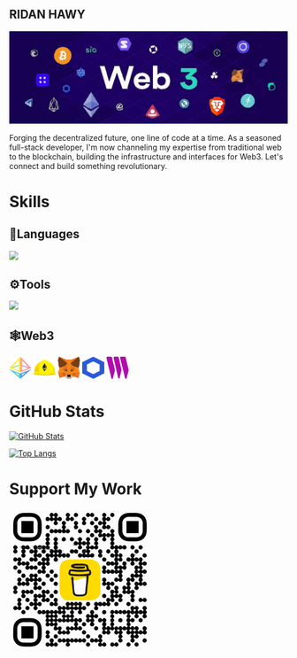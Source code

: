 ## RIDAN HAWY

<img src="./assets/background2.svg" width="100%" height="50%"/>


Forging the decentralized future, one line of code at a time. As a seasoned full-stack developer, I'm now channeling my expertise from traditional web to the blockchain, building the infrastructure and interfaces for Web3. Let's connect and build something revolutionary.

# Skills

## 🧠Languages 
<p align="left">
  <img src="https://skillicons.dev/icons?i=js,ts,python,solidity" />
</p>

## ⚙️Tools
<p align="left">
  <img src="https://skillicons.dev/icons?i=react,nextjs,vite,npm,webpack,docker" />
</p>

## 🕸️Web3
<p align="left">
  <img src="assets/logos/ethereum.svg" alt="Ethereum" width="40" height="40"/>
  <img src="assets/logos/hardhat.svg" alt="Hardhat" width="40" height="40"/>
  <img src="assets/logos/metamask.svg" alt="MetaMask" width="40" height="40"/>
  <img src="assets/logos/chainlink.svg" alt="MetaMask" width="40" height="40"/>
 <img src="assets/logos/thirdweb.svg" alt="MetaMask" width="40" height="40"/>
</p>
</p>

# GitHub Stats


[![GitHub Stats](https://github-readme-stats-git-master-ridan-hawys-projects.vercel.app/api?username=Hawy08&show_icons=true&theme=holi&hide_title=True&rank_icon=github&include_all_commits=true&hide=issues)](https://github.com/Hawy08/github-readme-stats)

[![Top Langs](https://github-readme-stats-git-master-ridan-hawys-projects.vercel.app/api/top-langs/?username=Hawy08&layout=donut&theme=holi&hide_title=True)](https://github.com/anuraghazra/github-readme-stats)


# Support My Work

<img src="./assets/buymecoffe.svg" width="256" height="256"/>
